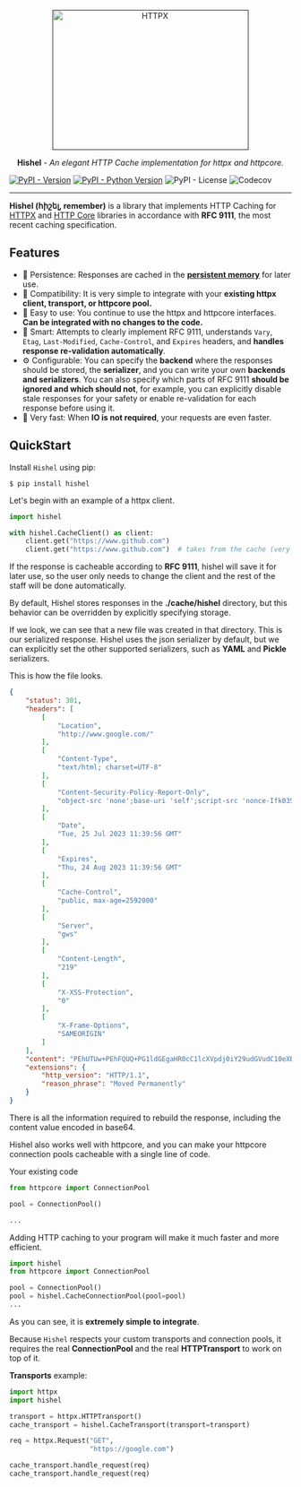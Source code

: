<p align="center">
  <a href=""><img width="350" height="250" src="https://raw.githubusercontent.com/karosis88/hishel/master/.github/logo.jpg" alt='HTTPX'></a>
</p>


<p align="center"><strong>Hishel</strong> <em>- An elegant HTTP Cache implementation for httpx and httpcore.</em></p>


[![PyPI - Version](https://img.shields.io/pypi/v/hishel.svg)](https://pypi.org/project/hishel)
[![PyPI - Python Version](https://img.shields.io/pypi/pyversions/hishel.svg)](https://pypi.org/project/hishel)
![PyPI - License](https://img.shields.io/pypi/l/hishel)
![Codecov](https://img.shields.io/codecov/c/github/karosis88/hishel)


-----

**Hishel (հիշել, remember)** is a library that implements HTTP Caching for [HTTPX](https://github.com/encode/httpx) and [HTTP Core](https://github.com/encode/httpcore) libraries in accordance with **RFC 9111**, the most recent caching specification.

## Features

- 💾 Persistence: Responses are cached in the [**persistent memory**](https://en.m.wikipedia.org/wiki/Persistent_memory) for later use.
- 🤲 Compatibility: It is very simple to integrate with your **existing httpx client, transport, or httpcore pool.**
- 🤗 Easy to use: You continue to use the httpx and httpcore interfaces. **Can be integrated with no changes to the code.**
- 🧠 Smart: Attempts to clearly implement RFC 9111, understands `Vary`, `Etag`, `Last-Modified`,  `Cache-Control`, and `Expires` headers, and **handles response re-validation automatically**.
- ⚙️ Configurable: You can specify the **backend** where the responses should be stored, the **serializer**, and you can write your own **backends and serializers**. You can also specify which parts of RFC 9111 **should be ignored and which should not**, for example, you can explicitly disable stale responses for your safety or enable re-validation for each response before using it. 
- 🚀 Very fast: When **IO is not required**, your requests are even faster.


## QuickStart

Install `Hishel` using pip:
``` shell
$ pip install hishel
```

Let's begin with an example of a httpx client.

```python
import hishel

with hishel.CacheClient() as client:
    client.get("https://www.github.com")
    client.get("https://www.github.com")  # takes from the cache (very fast!)
```

If the response is cacheable according to **RFC 9111**, hishel will save it for later use, so the user only needs to change the client and the rest of the staff will be done automatically.

By default, Hishel stores responses in the **./cache/hishel** directory, but this behavior can be overridden by explicitly specifying storage.

If we look, we can see that a new file was created in that directory. This is our serialized response. Hishel uses the json serializer by default, but we can explicitly set the other supported serializers, such as **YAML** and **Pickle** serializers.

This is how the file looks.

``` json
{
    "status": 301,
    "headers": [
        [
            "Location",
            "http://www.google.com/"
        ],
        [
            "Content-Type",
            "text/html; charset=UTF-8"
        ],
        [
            "Content-Security-Policy-Report-Only",
            "object-src 'none';base-uri 'self';script-src 'nonce-Ifk03ScgVPq-s5nrobBQVA' 'strict-dynamic' 'report-sample' 'unsafe-eval' 'unsafe-inline' https: http:;report-uri https://csp.withgoogle.com/csp/gws/other-hp"
        ],
        [
            "Date",
            "Tue, 25 Jul 2023 11:39:56 GMT"
        ],
        [
            "Expires",
            "Thu, 24 Aug 2023 11:39:56 GMT"
        ],
        [
            "Cache-Control",
            "public, max-age=2592000"
        ],
        [
            "Server",
            "gws"
        ],
        [
            "Content-Length",
            "219"
        ],
        [
            "X-XSS-Protection",
            "0"
        ],
        [
            "X-Frame-Options",
            "SAMEORIGIN"
        ]
    ],
    "content": "PEhUTUw+PEhFQUQ+PG1ldGEgaHR0cC1lcXVpdj0iY29udGVudC10eXBlIiBjb250ZW50PSJ0ZXh0L2h0bWw7Y2hhcnNldD11dGYtOCI+CjxUSVRMRT4zMDEgTW92ZWQ8L1RJVExFPjwvSEVBRD48Qk9EWT4KPEgxPjMwMSBNb3ZlZDwvSDE+ClRoZSBkb2N1bWVudCBoYXMgbW92ZWQKPEEgSFJFRj0iaHR0cDovL3d3dy5nb29nbGUuY29tLyI+aGVyZTwvQT4uDQo8L0JPRFk+PC9IVE1MPg0K",
    "extensions": {
        "http_version": "HTTP/1.1",
        "reason_phrase": "Moved Permanently"
    }
}
```

There is all the information required to rebuild the response, including the content value encoded in base64.

Hishel also works well with httpcore, and you can make your httpcore connection pools cacheable with a single line of code.

Your existing code
``` python
from httpcore import ConnectionPool

pool = ConnectionPool()

...
```

Adding HTTP caching to your program will make it much faster and more efficient.
``` python
import hishel
from httpcore import ConnectionPool

pool = ConnectionPool()
pool = hishel.CacheConnectionPool(pool=pool)
...
```

As you can see, it is **extremely simple to integrate**. 

Because `Hishel` respects your custom transports and connection pools, it requires the real **ConnectionPool** and the real **HTTPTransport** to work on top of it.

**Transports** example:

``` python
import httpx
import hishel

transport = httpx.HTTPTransport()
cache_transport = hishel.CacheTransport(transport=transport)

req = httpx.Request("GET",
                    "https://google.com")

cache_transport.handle_request(req)
cache_transport.handle_request(req)
```
